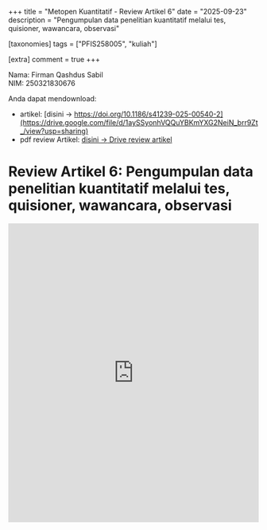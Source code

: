 +++
title = "Metopen Kuantitatif - Review Artikel 6"
date = "2025-09-23"
description = "Pengumpulan data penelitian kuantitatif melalui tes, quisioner, wawancara, observasi"

[taxonomies]
tags = ["PFIS258005", "kuliah"]

[extra]
comment = true
+++

Nama: Firman Qashdus Sabil\
NIM: 250321830676

Anda dapat mendownload:
- artikel: [disini $\rightarrow$ https://doi.org/10.1186/s41239-025-00540-2](https://drive.google.com/file/d/1aySSyonhVQQuYBKmYXG2NeiN_brr9Zt_/view?usp=sharing)
- pdf review Artikel: [disini $\rightarrow$ Drive review artikel](https://drive.google.com/file/d/1SrU-KQiXgMj8UdFIMibvSYpRE3xv8oqP/view?usp=sharing)

# Review Artikel 6: Pengumpulan data penelitian kuantitatif melalui tes, quisioner, wawancara, observasi
<iframe src="https://drive.google.com/file/d/1SrU-KQiXgMj8UdFIMibvSYpRE3xv8oqP/preview" width="100%" height="600" allow="autoplay" frameborder="0"></iframe>
